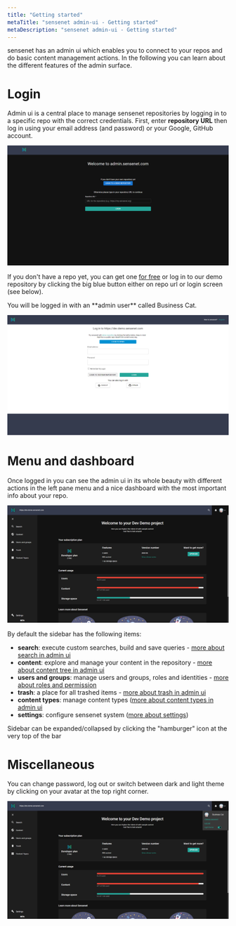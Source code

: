```yaml
---
title: "Getting started"
metaTitle: "sensenet admin-ui - Getting started"
metaDescription: "sensenet admin-ui - Getting started"
---
```


sensenet has an admin ui which enables you to connect to your repos and do basic content management actions. In the following you can learn about the different features of the admin surface.

# Login

Admin ui is a central place to manage sensenet repositories by logging in to a specific repo with the correct credentials.
First, enter **repository URL** then log in using your email address (and password) or your Google, GitHub account.

![repo url](./img/adminui_repo.png)

If you don't have a repo yet, you can get one [for free](https://is.sensenet.com/Account/Registration?returnUrl=%2Fconnect%2Fauthorize%2Fcallback%3Fclient_id%3Dspa%26redirect_uri%3Dhttps%253A%252F%252Fprofile.sensenet.com%252Fauthentication%252Fcallback%26response_type%3Dcode%26scope%3Dopenid%2520profile%2520sensenet%26state%3Dde66e02398b748f5b102fe2fc8911be7%26code_challenge%3DOHs2GpcPZ_H9seg0sP-nd-f1J1in9IgGqadms7Jp-jU%26code_challenge_method%3DS256%26response_mode%3Dquery%26snrepo%3Dhttps%253A%252F%252Fsnover.service.sensenet.com) or log in to our demo repository by clicking the big blue button either on repo url or login screen (see below).

<note>
You will be logged in with an **admin user** called Business Cat.
</note>


![login](./img/admin-ui_logincredentials.png)

# Menu and dashboard
Once logged in you can see the admin ui in its whole beauty with different actions in the left pane menu and a nice dashboard with the most important info about your repo.

![dashboard](./img/dashboard_new.png)

By default the sidebar has the following items:

- **search**: execute custom searches, build and save queries - [more about search in admin ui](/guides/search)
- **content**: explore and manage your content in the repository - [more about content tree in admin ui](/guides/content-management/content-tree)
- **users and groups**: manage users and groups, roles and identities - [more about roles and permission](/guides/roles-and-permissions)
- **trash**: a place for all trashed items - [more about trash in admin ui](/guides/content-management/trash)
- **content types**: manage content types ([more about content types in admin ui](/guides/content_types)
- **settings**: configure sensenet system ([more about settings](/guides/settings))

<note>
Sidebar can be expanded/collapsed by clicking the "hamburger" icon at the very top of the bar
</note>

# Miscellaneous

You can change password, log out or switch between dark and light theme by clicking on your avatar at the top right corner.

![avatar](./img/logout_dark.png)
